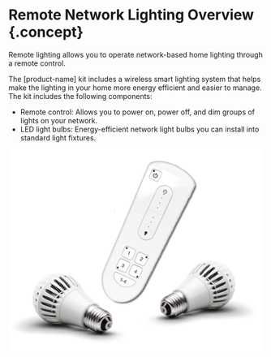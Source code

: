 # Remote Network Lighting Overview {.concept}

Remote lighting allows you to operate network-based home lighting through a remote control.

The [product-name] kit includes a wireless smart lighting system that helps make the lighting in your home more energy efficient and easier to manage. The kit includes the following components:

-   Remote control: Allows you to power on, power off, and dim groups of lights on your network.
-   LED light bulbs: Energy-efficient network light bulbs you can install into standard light fixtures.

![Remote lighting kit](images/kit.png "Remote lighting kit")





